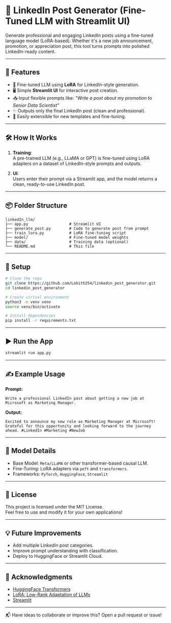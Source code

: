 
# 📝 LinkedIn Post Generator (Fine-Tuned LLM with Streamlit UI)

Generate professional and engaging LinkedIn posts using a fine-tuned language model (LoRA-based). Whether it's a new job announcement, promotion, or appreciation post, this tool turns prompts into polished LinkedIn-ready content.

---

## 🚀 Features

- 🔧 Fine-tuned LLM using **LoRA** for LinkedIn-style generation.
- 🖥️ Simple **Streamlit UI** for interactive post creation.
- 📥 Input flexible prompts like: _"Write a post about my promotion to Senior Data Scientist"_
- ✨ Outputs only the final LinkedIn post (clean and professional).
- 📁 Easily extensible for new templates and fine-tuning.

---

## 🛠️ How It Works

1. **Training**:  
   A pre-trained LLM (e.g., LLaMA or GPT) is fine-tuned using LoRA adapters on a dataset of LinkedIn-style prompts and outputs.

2. **UI**:  
   Users enter their prompt via a Streamlit app, and the model returns a clean, ready-to-use LinkedIn post.

---

## 📦 Folder Structure

```
linkedIn_llm/
├── app.py                  # Streamlit UI
├── generate_post.py        # Code to generate post from prompt
├── train_lora.py           # LoRA fine-tuning script
├── model/                  # Fine-tuned model weights
├── data/                   # Training data (optional)
└── README.md               # This file
```

---

## 🔧 Setup

```bash
# Clone the repo
git clone https://github.com/Lohith254/linkedin_post_generator.git
cd linkedin_post_generator

# Create virtual environment
python3 -m venv venv
source venv/bin/activate

# Install dependencies
pip install -r requirements.txt
```

---

## ▶️ Run the App

```bash
streamlit run app.py
```

---

## ✍️ Example Usage

**Prompt:**
```
Write a professional LinkedIn post about getting a new job at Microsoft as Marketing Manager.
```

**Output:**
```
Excited to announce my new role as Marketing Manager at Microsoft! Grateful for this opportunity and looking forward to the journey ahead. #LinkedIn #Marketing #NewJob
```

---

## 🧠 Model Details

- Base Model: `Meta/LLaMA` or other transformer-based causal LLM.
- Fine-Tuning: LoRA adapters via `peft` and `transformers`.
- Frameworks: `PyTorch`, `HuggingFace`, `Streamlit`

---

## 🪪 License

This project is licensed under the MIT License.  
Feel free to use and modify it for your own applications!

---

## 💡 Future Improvements

- Add multiple LinkedIn post categories.
- Improve prompt understanding with classification.
- Deploy to HuggingFace or Streamlit Cloud.

---

## 🙌 Acknowledgments

- [HuggingFace Transformers](https://huggingface.co)
- [LoRA: Low-Rank Adaptation of LLMs](https://arxiv.org/abs/2106.09685)
- [Streamlit](https://streamlit.io)

---

📬 Have ideas to collaborate or improve this? Open a pull request or issue!
